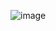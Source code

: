 ![image](https://user-images.githubusercontent.com/16078263/236823881-43c144a6-b43c-40fd-850c-fa6ee1221d92.png)
